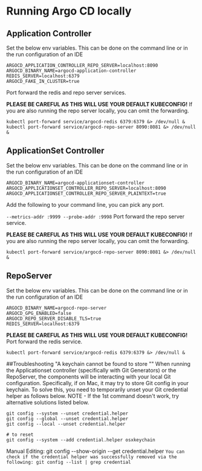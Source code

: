 # Running Argo CD locally
## Application Controller
Set the below env variables. This can be done on the command line or in the run configuration of an IDE
```shell
ARGOCD_APPLICATION_CONTROLLER_REPO_SERVER=localhost:8090
ARGOCD_BINARY_NAME=argocd-application-controller
REDIS_SERVER=localhost:6379
ARGOCD_FAKE_IN_CLUSTER=true
```
Port forward the redis and repo server services.

**PLEASE BE CAREFUL AS THIS WILL USE YOUR DEFAULT KUBECONFIG!**
If you are also running the repo server locally, you can omit the forwarding.
```shell
kubectl port-forward service/argocd-redis 6379:6379 &> /dev/null &
kubectl port-forward service/argocd-repo-server 8090:8081 &> /dev/null &
```
## ApplicationSet Controller
Set the below env variables. This can be done on the command line or in the run configuration of an IDE
```shell
ARGOCD_BINARY_NAME=argocd-applicationset-controller
ARGOCD_APPLICATIONSET_CONTROLLER_REPO_SERVER=localhost:8090
ARGOCD_APPLICATIONSET_CONTROLLER_REPO_SERVER_PLAINTEXT=true
```
Add the following to your command line, you can pick any port.

`--metrics-addr :9999 --probe-addr :9998`
Port forward the repo server service.

**PLEASE BE CAREFUL AS THIS WILL USE YOUR DEFAULT KUBECONFIG!**
If you are also running the repo server locally, you can omit the forwarding.
```shell
kubectl port-forward service/argocd-repo-server 8090:8081 &> /dev/null &
```
## RepoServer
Set the below env variables. This can be done on the command line or in the run configuration of an IDE
```shell
ARGOCD_BINARY_NAME=argocd-repo-server
ARGOCD_GPG_ENABLED=false
ARGOCD_REPO_SERVER_DISABLE_TLS=true
REDIS_SERVER=localhost:6379
```
**PLEASE BE CAREFUL AS THIS WILL USE YOUR DEFAULT KUBECONFIG!**
Port forward the redis service.

`kubectl port-forward service/argocd-redis 6379:6379 &> /dev/null &`

##Troubleshooting
"A keychain cannot be found to store "<git repo>"
When running the Applicationset controller (specifically with Git Generators) or the RepoServer, the components will be interacting with your local Git configuration.
Specifically, if on Mac, it may try to store Git config in your keychain. To solve this, you need to temporarily unset your Git credential helper as follows below. NOTE - If the 1st command doesn't work, try alternative solutions listed below.

```shell
git config --system --unset credential.helper
git config --global --unset credential.helper
git config --local --unset credential.helper

# to reset
git config --system --add credential.helper osxkeychain
```
Manual Editing: git config --show-origin --get credential.helper
`You can check if the credential helper was successfully removed via the following: git config --list | grep credential`